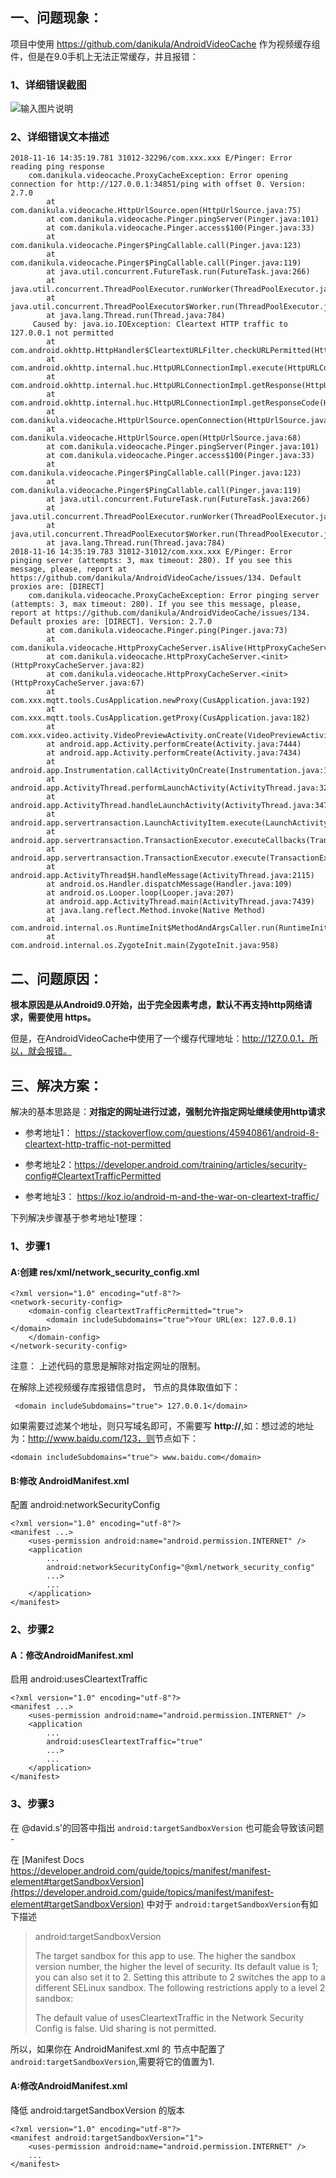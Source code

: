 ## 一、问题现象：
项目中使用 https://github.com/danikula/AndroidVideoCache 作为视频缓存组件，但是在9.0手机上无法正常缓存，并且报错：

### 1、详细错误截图
![输入图片说明](https://images.gitee.com/uploads/images/2018/1120/110445_bfc83838_930142.png "屏幕截图.png")


### 2、详细错误文本描述
```
2018-11-16 14:35:19.781 31012-32296/com.xxx.xxx E/Pinger: Error reading ping response
    com.danikula.videocache.ProxyCacheException: Error opening connection for http://127.0.0.1:34851/ping with offset 0. Version: 2.7.0
        at com.danikula.videocache.HttpUrlSource.open(HttpUrlSource.java:75)
        at com.danikula.videocache.Pinger.pingServer(Pinger.java:101)
        at com.danikula.videocache.Pinger.access$100(Pinger.java:33)
        at com.danikula.videocache.Pinger$PingCallable.call(Pinger.java:123)
        at com.danikula.videocache.Pinger$PingCallable.call(Pinger.java:119)
        at java.util.concurrent.FutureTask.run(FutureTask.java:266)
        at java.util.concurrent.ThreadPoolExecutor.runWorker(ThreadPoolExecutor.java:1167)
        at java.util.concurrent.ThreadPoolExecutor$Worker.run(ThreadPoolExecutor.java:641)
        at java.lang.Thread.run(Thread.java:784)
     Caused by: java.io.IOException: Cleartext HTTP traffic to 127.0.0.1 not permitted
        at com.android.okhttp.HttpHandler$CleartextURLFilter.checkURLPermitted(HttpHandler.java:115)
        at com.android.okhttp.internal.huc.HttpURLConnectionImpl.execute(HttpURLConnectionImpl.java:458)
        at com.android.okhttp.internal.huc.HttpURLConnectionImpl.getResponse(HttpURLConnectionImpl.java:407)
        at com.android.okhttp.internal.huc.HttpURLConnectionImpl.getResponseCode(HttpURLConnectionImpl.java:538)
        at com.danikula.videocache.HttpUrlSource.openConnection(HttpUrlSource.java:160)
        at com.danikula.videocache.HttpUrlSource.open(HttpUrlSource.java:68)
        at com.danikula.videocache.Pinger.pingServer(Pinger.java:101) 
        at com.danikula.videocache.Pinger.access$100(Pinger.java:33) 
        at com.danikula.videocache.Pinger$PingCallable.call(Pinger.java:123) 
        at com.danikula.videocache.Pinger$PingCallable.call(Pinger.java:119) 
        at java.util.concurrent.FutureTask.run(FutureTask.java:266) 
        at java.util.concurrent.ThreadPoolExecutor.runWorker(ThreadPoolExecutor.java:1167) 
        at java.util.concurrent.ThreadPoolExecutor$Worker.run(ThreadPoolExecutor.java:641) 
        at java.lang.Thread.run(Thread.java:784) 
2018-11-16 14:35:19.783 31012-31012/com.xxx.xxx E/Pinger: Error pinging server (attempts: 3, max timeout: 280). If you see this message, please, report at https://github.com/danikula/AndroidVideoCache/issues/134. Default proxies are: [DIRECT]
    com.danikula.videocache.ProxyCacheException: Error pinging server (attempts: 3, max timeout: 280). If you see this message, please, report at https://github.com/danikula/AndroidVideoCache/issues/134. Default proxies are: [DIRECT]. Version: 2.7.0
        at com.danikula.videocache.Pinger.ping(Pinger.java:73)
        at com.danikula.videocache.HttpProxyCacheServer.isAlive(HttpProxyCacheServer.java:183)
        at com.danikula.videocache.HttpProxyCacheServer.<init>(HttpProxyCacheServer.java:82)
        at com.danikula.videocache.HttpProxyCacheServer.<init>(HttpProxyCacheServer.java:67)
        at com.xxx.mqtt.tools.CusApplication.newProxy(CusApplication.java:192)
        at com.xxx.mqtt.tools.CusApplication.getProxy(CusApplication.java:182)
        at com.xxx.video.activity.VideoPreviewActivity.onCreate(VideoPreviewActivity.java:59)
        at android.app.Activity.performCreate(Activity.java:7444)
        at android.app.Activity.performCreate(Activity.java:7434)
        at android.app.Instrumentation.callActivityOnCreate(Instrumentation.java:1286)
        at android.app.ActivityThread.performLaunchActivity(ActivityThread.java:3269)
        at android.app.ActivityThread.handleLaunchActivity(ActivityThread.java:3474)
        at android.app.servertransaction.LaunchActivityItem.execute(LaunchActivityItem.java:86)
        at android.app.servertransaction.TransactionExecutor.executeCallbacks(TransactionExecutor.java:108)
        at android.app.servertransaction.TransactionExecutor.execute(TransactionExecutor.java:68)
        at android.app.ActivityThread$H.handleMessage(ActivityThread.java:2115)
        at android.os.Handler.dispatchMessage(Handler.java:109)
        at android.os.Looper.loop(Looper.java:207)
        at android.app.ActivityThread.main(ActivityThread.java:7439)
        at java.lang.reflect.Method.invoke(Native Method)
        at com.android.internal.os.RuntimeInit$MethodAndArgsCaller.run(RuntimeInit.java:524)
        at com.android.internal.os.ZygoteInit.main(ZygoteInit.java:958)
```

## 二、问题原因：
**根本原因是从Android9.0开始，出于完全因素考虑，默认不再支持http网络请求，需要使用 https。**

但是，在AndroidVideoCache中使用了一个缓存代理地址：http://127.0.0.1，所以，就会报错。


## 三、解决方案：

解决的基本思路是：**对指定的网址进行过滤，强制允许指定网址继续使用http请求**

* 参考地址1：
https://stackoverflow.com/questions/45940861/android-8-cleartext-http-traffic-not-permitted

* 参考地址2：https://developer.android.com/training/articles/security-config#CleartextTrafficPermitted

* 参考地址3： https://koz.io/android-m-and-the-war-on-cleartext-traffic/


下列解决步骤基于参考地址1整理：

### 1、步骤1 

#### A:创建 res/xml/network_security_config.xml
```
<?xml version="1.0" encoding="utf-8"?>
<network-security-config>
    <domain-config cleartextTrafficPermitted="true">
        <domain includeSubdomains="true">Your URL(ex: 127.0.0.1)</domain>
    </domain-config>
</network-security-config>
```

注意：
上述代码的意思是解除对指定网址的限制。

在解除上述视频缓存库报错信息时，<domain> 节点的具体取值如下：
```
 <domain includeSubdomains="true"> 127.0.0.1</domain>
```

如果需要过滤某个地址，则只写域名即可，不需要写  **http://**,如：想过滤的地址为：http://www.baidu.com/123，则<demain>节点如下：
```
<domain includeSubdomains="true"> www.baidu.com</domain>
```


#### B:修改 AndroidManifest.xml

配置 android:networkSecurityConfig

```
<?xml version="1.0" encoding="utf-8"?>
<manifest ...>
    <uses-permission android:name="android.permission.INTERNET" />
    <application
        ...
        android:networkSecurityConfig="@xml/network_security_config"
        ...>
        ...
    </application>
</manifest>
```

### 2、步骤2

#### A：修改AndroidManifest.xml 

启用 android:usesCleartextTraffic

```
<?xml version="1.0" encoding="utf-8"?>
<manifest ...>
    <uses-permission android:name="android.permission.INTERNET" />
    <application
        ...
        android:usesCleartextTraffic="true"
        ...>
        ...
    </application>
</manifest>
```

### 3、步骤3

在 @david.s'的回答中指出 `android:targetSandboxVersion` 也可能会导致该问题 -

在 [Manifest Docs  https://developer.android.com/guide/topics/manifest/manifest-element#targetSandboxVersion](https://developer.android.com/guide/topics/manifest/manifest-element#targetSandboxVersion) 中对于 `android:targetSandboxVersion`有如下描述
>android:targetSandboxVersion
>
>The target sandbox for this app to use. The higher the sandbox version number, the higher the level of security. Its default value is 1; you can also set it to 2. Setting this attribute to 2 switches the app to a different SELinux sandbox. The following restrictions apply to a level 2 sandbox:
>
>The default value of usesCleartextTraffic in the Network Security Config is false.
>Uid sharing is not permitted.


所以，如果你在 AndroidManifest.xml 的 <manifest> 节点中配置了 `android:targetSandboxVersion`,需要将它的值置为1.

#### A:修改AndroidManifest.xml

降低 android:targetSandboxVersion 的版本

```
<?xml version="1.0" encoding="utf-8"?>
<manifest android:targetSandboxVersion="1">
    <uses-permission android:name="android.permission.INTERNET" />
    ...
</manifest>
```